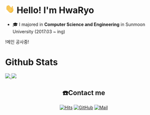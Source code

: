# <img  src="https://raw.githubusercontent.com/ABSphreak/ABSphreak/master/gifs/Hi.gif" width="30px">  Hello! I'm HwaRyo
- 🎓 I majored in **Computer Science and Engineering** in Sunmoon University (2017.03 ~ ing)

!메인 공사중!

<!-- Skills
Java Kotlin SpringBoot Android
Oracle MySQL Firebase MongoDB -->


<!-- Career

Activity -->


# Github Stats
<a href='#'>
 <img src = "https://github-readme-stats.vercel.app/api?username=HwaRyo&theme=buefy&show_icons=true&hide_border=true" height = "180px">
</a>
<a href="#">
 <img src = "https://github-readme-stats.vercel.app/api/top-langs/?username=HwaRyo&theme=buefy&layout=compact" height = "180px">
</a>
<div align=center>
 
  

## ☎️Contact me
[![Hits](https://hits.seeyoufarm.com/api/count/incr/badge.svg?url=https://github.com/HwaRyo)](https://hits.seeyoufarm.com)
[![GitHub](http://img.shields.io/badge/GitHub-Black?style=flat-square&logo=github&link=https://github.com/HwaRyo)](https://github.com/HwaRyo)
[![Mail](https://img.shields.io/badge/Gmail-d14836?style=flat-square&logo=Gmail&logoColor=white&link=mailto:a98k98k@gmail.com)](mailto:a98k98k@gmail.com)
